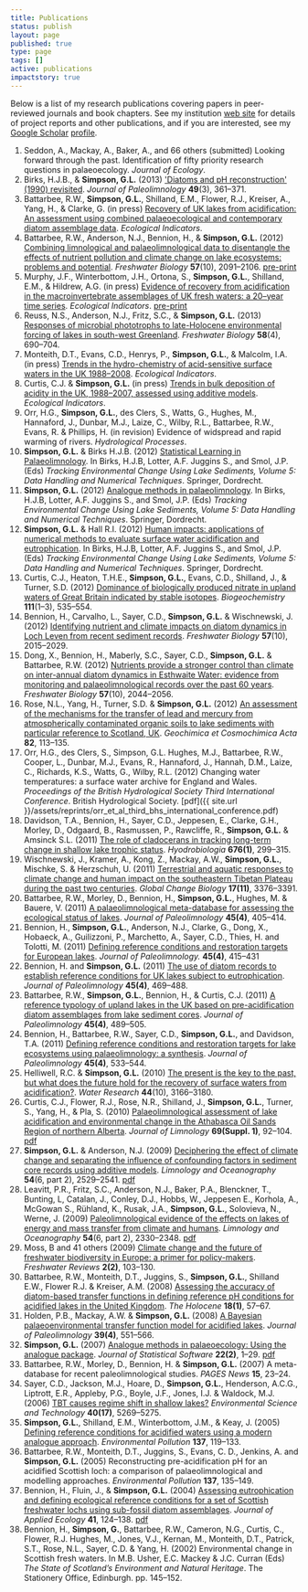 ```yaml
---
title: Publications
status: publish
layout: page
published: true
type: page
tags: []
active: publications
impactstory: true
---
```


Below is a list of my research publications covering papers in peer-reviewed journals and book chapters. See my institution [web site](http://www.ucl.ac.uk/~ucfagls/) for details of project reports and other publications, and if you are interested, see my [Google Scholar](http://scholar.google.com) [profile](http://scholar.google.co.uk/citations?user=BFuK-JEAAAAJ).

1. Seddon, A., Mackay, A., Baker, A., and 66 others (submitted) Looking forward through the past. Identification of fifty priority research questions in palaeoecology. *Journal of Ecology*.
1. Birks, H.J.B., & **Simpson, G.L.** (2013) ['Diatoms and pH reconstruction' (1990) revisited](http://dx.doi.org/10.1007/s10933-013-9697-7). *Journal of Paleolimnology* **49**(3), 361&ndash;371.
1. Battarbee, R.W., **Simpson, G.L.**, Shilland, E.M., Flower, R.J., Kreiser, A., Yang, H., & Clarke, G. (in press) [Recovery of UK lakes from acidification: An assessment using combined palaeoecological and contemporary diatom assemblage data](http://dx.doi.org/10.1016/j.ecolind.2012.10.024). *Ecological Indicators*.
2.  Battarbee, R.W., Anderson, N.J., Bennion, H., & **Simpson, G.L.** (2012) [Combining limnological and palaeolimnological data to disentangle the effects of nutrient pollution and climate change on lake ecosystems: problems and potential](http://dx.doi.org/10.1111/j.1365-2427.2012.02860.x). *Freshwater Biology* **57**(10), 2091&ndash;2106.
    [pre-print](http://www.ucl.ac.uk/~ucfagls/papers/battarbee_et_al_freshwater_biology_synthesis.pdf)
3.  Murphy, J.F., Winterbottom, J.H., Ortona, S., **Simpson, G.L.**,
    Shilland, E.M., & Hildrew, A.G. (in press) [Evidence of recovery
    from acidification in the macroinvertebrate assemblages of UK fresh
    waters: a 20&ndash;year time
    series](http://dx.doi.org/10.1016/j.ecolind.2012.07.009).
    *Ecological Indicators*.
    [pre-print](http://www.ucl.ac.uk/~ucfagls/papers/murphy_et_al_ecological_indicators_revised_green.pdf)
4.  Reuss, N.S., Anderson, N.J., Fritz, S.C., & **Simpson, G.L.** (2013) [Responses of microbial phototrophs to late-Holocene environmental forcing of lakes in south-west Greenland](http://dx.doi.org/10.1111/fwb.12073). *Freshwater Biology* **58**(4), 690&ndash;704.
5.  Monteith, D.T., Evans, C.D., Henrys, P., **Simpson, G.L.**, &
    Malcolm, I.A. (in press) [Trends in the hydro-chemistry of
    acid-sensitive surface waters in the UK
    1988&ndash;2008](http://dx.doi.org/10.1016/j.ecolind.2012.08.013).
    *Ecological Indicators*.
6.  Curtis, C.J. & **Simpson, G.L.** (in press) [Trends in bulk
    deposition of acidity in the UK, 1988&ndash;2007, assessed using additive
    models](http://dx.doi.org/10.1016/j.ecolind.2012.10.023).
    *Ecological Indicators*.
7.  Orr, H.G., **Simpson, G.L.**, des Clers, S., Watts, G., Hughes, M.,
    Hannaford, J., Dunbar, M.J., Laize, C., Wilby, R.L., Battarbee,
    R.W., Evans, R. & Phillips, H. (in revision) Evidence of widspread
    and rapid warming of rivers. *Hydrological Processes*.
8.  **Simpson, G.L.** & Birks H.J.B. (2012) [Statistical Learning in
    Palaeolimnology](http://dx.doi.org/10.1007/978-94-007-2745-8_9). In
    Birks, H.J.B, Lotter, A.F. Juggins S., and Smol, J.P. (Eds)
    *Tracking Environmental Change Using Lake Sediments, Volume 5: Data
    Handling and Numerical Techniques*. Springer, Dordrecht.
9.  **Simpson, G.L.** (2012) [Analogue methods in
    palaeolimnology](http://dx.doi.org/10.1007/978-94-007-2745-8_15). In
    Birks, H.J.B, Lotter, A.F. Juggins S., and Smol, J.P. (Eds)
    *Tracking Environmental Change Using Lake Sediments, Volume 5: Data
    Handling and Numerical Techniques*. Springer, Dordrecht.
10. **Simpson, G.L.** & Hall R.I. (2012) [Human impacts: applications of
    numerical methods to evaluate surface water acidification and
    eutrophication](http://dx.doi.org/10.1007/978-94-007-2745-8_19). In
    Birks, H.J.B, Lotter, A.F. Juggins S., and Smol, J.P. (Eds)
    *Tracking Environmental Change Using Lake Sediments, Volume 5: Data
    Handling and Numerical Techniques*. Springer, Dordrecht.
11. Curtis, C.J., Heaton, T.H.E., **Simpson, G.L.**, Evans, C.D.,
    Shilland, J., & Turner, S.D. (2012) [Dominance of biologically
    produced nitrate in upland waters of Great Britain indicated by
    stable isotopes](http://dx.doi.org/10.1007/s10533-011-9686-8).
    *Biogeochemistry* **111**(1&ndash;3), 535&ndash;554.
12. Bennion, H., Carvalho, L., Sayer, C.D., **Simpson, G.L.** &
    Wischnewski, J. (2012) [Identifying nutrient and climate impacts on
    diatom dynamics in Loch Leven from recent sediment
    records](http://dx.doi.org/10.1111/j.1365-2427.2011.02651.x).
    *Freshwater Biology* **57**(10), 2015&ndash;2029.
13. Dong, X., Bennion, H., Maberly, S.C., Sayer, C.D., **Simpson, G.L.**
    & Battarbee, R.W. (2012) [Nutrients provide a stronger control than
    climate on inter-annual diatom dynamics in Esthwaite Water: evidence
    from monitoring and palaeolimnological records over the past 60
    years](http://dx.doi.org/10.1111/j.1365-2427.2011.02670.x).
    *Freshwater Biology* **57**(10), 2044&ndash;2056.
14. Rose, N.L., Yang, H., Turner, S.D. & **Simpson, G.L.** (2012) [An
    assessment of the mechanisms for the transfer of lead and mercury
    from atmospherically contaminated organic soils to lake sediments
    with particular reference to Scotland,
    UK](http://dx.doi.org/10.1016/j.gca.2010.12.026). *Geochimica et
    Cosmochimica Acta* **82**, 113&ndash;135.
15. Orr, H.G., des Clers, S., Simpson, G.L. Hughes, M.J., Battarbee, R.W., Cooper, L., Dunbar, M.J., Evans, R., Hannaford, J., Hannah, D.M., Laize, C., Richards, K.S., Watts, G., Wilby, R.L. (2012) Changing water temperatures: a surface water archive for England and Wales. *Proceedings of the British Hydrological Society Third International Conference*. British Hydrological Society. [pdf]({{ site.url }}/assets/reprints/orr_et_al_third_bhs_international_conference.pdf)
15. Davidson, T.A., Bennion, H., Sayer, C.D., Jeppesen, E., Clarke,
    G.H., Morley, D., Odgaard, B., Rasmussen, P., Rawcliffe, R.,
    **Simpson, G.L.** & Amsinck S.L. (2011) [The role of cladocerans in
    tracking long-term change in shallow lake trophic
    status](http://dx.doi.org/10.1007/s10750-011-0851-9).
    *Hyodrobiologia* **676(1)**, 299&ndash;315.
16. Wischnewski, J., Kramer, A., Kong, Z., Mackay, A.W., **Simpson,
    G.L.**, Mischke, S. & Herzschuh, U. (2011) [Terrestrial and aquatic
    responses to climate change and human impact on the southeastern
    Tibetan Plateau during the past two
    centuries](http://dx.doi.org/10.1111/j.1365-2486.2011.02474.x).
    *Global Change Biology* **17(11)**, 3376&ndash;3391.
17. Battarbee, R.W., Morley, D., Bennion, H., **Simpson, G.L.**, Hughes,
    M. & Bauere, V. (2011) [A palaeolimnological meta-database for
    assessing the ecological status of
    lakes](http://dx.doi.org/10.1007/s10933-010-9417-5). *Journal of
    Paleolimnology* **45(4)**, 405&ndash;414.
18. Bennion, H., **Simpson, G.L.**, Anderson, N.J., Clarke, G., Dong,
    X., Hobaeck, A., Guilizzoni, P., Marchetto, A., Sayer, C.D., Thies,
    H. and Tolotti, M. (2011) [Defining reference conditions and
    restoration targets for European
    lakes](http://dx.doi.org/10.1007/s10933-010-9418-4). *Journal of
    Paleolimnology.* **45(4)**, 415&ndash;431
19. Bennion, H. and **Simpson, G.L.** (2011) [The use of diatom records
    to establish reference conditions for UK lakes subject to
    eutrophication](http://dx.doi.org/10.1007/s10933-010-9422-8).
    *Journal of Paleolimnology* **45(4)**, 469&ndash;488.
20. Battarbee, R.W., **Simpson, G.L.**, Bennion, H., & Curtis, C.J. (2011) [A reference typology of upland lakes in the UK based on
    pre-acidification diatom assemblages from lake sediment cores](http://dx.doi.org/10.1007/s10933-010-9426-4). *Journal of  Paleolimnology* **45(4)**, 489&ndash;505.
21. Bennion, H., Battarbee, R.W., Sayer, C.D., **Simpson, G.L.**, and
    Davidson, T.A. (2011) [Defining reference conditions and restoration
    targets for lake ecosystems using palaeolimnology: a
    synthesis](http://dx.doi.org/10.1007/s10933-010-9419-3). *Journal of
    Paleolimnology* **45(4)**, 533&ndash;544.
22. Helliwell, R.C. & **Simpson, G.L.** (2010) [The present is the key
    to the past, but what does the future hold for the recovery of
    surface waters from
    acidification?](http://dx.doi.org/10.1016/j.watres.2010.02.030).
    *Water Research* **44**(10), 3166&ndash;3180.
23. Curtis, C.J., Flower, R.J., Rose, N.R., Shilland, J., **Simpson,
    G.L.**, Turner, S., Yang, H., & Pla, S. (2010) [Palaeolimnological
    assessment of lake acidification and environmental change in the
    Athabasca Oil Sands Region of northern
    Alberta](http://dx.doi.org/10.4081/jlimnol.2010.s1.92). *Journal of
    Limnology* **69(Suppl. 1)**, 92&ndash;104.
    [pdf](http://dx.doi.org/10.4081/jlimnol.2010.s1.92)
24. **Simpson, G.L.** & Anderson, N.J. (2009) [Deciphering the effect of
    climate change and separating the influence of confounding factors
    in sediment core records using additive
    models](http://www.aslo.org/lo/toc/vol_54/issue_6_part_2/2529.html).
    *Limnology and Oceanography* **54**(6, part 2), 2529&ndash;2541.
    [pdf](http://www.aslo.org/lo/toc/vol_54/issue_6_part_2/2529.pdf)
25. Leavitt, P.R., Fritz, S.C., Anderson, N.J., Baker, P.A., Blenckner,
    T., Bunting, L, Catalan, J., Conley, D.J., Hobbs, W., Jeppesen E.,
    Korhola, A., McGowan S., Rühland, K., Rusak, J.A., **Simpson,
    G.L.**, Solovieva, N., Werne, J. (2009) [Paleolimnological evidence
    of the effects on lakes of energy and mass transfer from climate and
    humans](http://www.aslo.org/lo/toc/vol_54/issue_6_part_2/2330.html).
    *Limnology and Oceanography* **54**(6, part 2), 2330&ndash;2348.
    [pdf](http://www.aslo.org/lo/toc/vol_54/issue_6_part_2/2330.pdf)
26. Moss, B and 41 others (2009) [Climate change and the future of
    freshwater biodiversity in Europe: a primer for
    policy-makers](https://www.fba.org.uk/journals/index.php/FRJ/article/view/134).
    *Freshwater Reviews* **2(2)**, 103&ndash;130.
27. Battarbee, R.W., Monteith, D.T., Juggins, S., **Simpson, G.L.**,
    Shilland E.W., Flower R.J. & Kreiser, A.M. (2008) [Assessing the
    accuracy of diatom-based transfer functions in defining reference pH
    conditions for acidified lakes in the United
    Kingdom](http://dx.doi.org/10.1177/0959683607085571). *The Holocene*
    **18(1)**, 57&ndash;67.
28. Holden, P.B., Mackay, A.W. & **Simpson, G.L.** (2008) [A Bayesian
    palaeoenvironmental transfer function model for acidified
    lakes](http://dx.doi.org/10.1007/s10933-007-9129-7). *Journal of
    Paleolimnology* **39(4)**, 551&ndash;566.
29. **Simpson, G.L.** (2007) [Analogue methods in palaeoecology: Using
    the analogue package](http://www.jstatsoft.org/v22/i02). *Journal of
    Statistical Software* **22(2)**, 1&ndash;29.
    [pdf](http://www.jstatsoft.org/v22/i02/paper)
30. Battarbee, R.W., Morley, D., Bennion, H. & **Simpson, G.L.** (2007)
    A meta-database for recent paleolimnological studies. *PAGES News*
    **15**, 23&ndash;24.
31. Sayer, C.D., Jackson, M.J., Hoare, D., **Simpson, G.L.**, Henderson, A.C.G., Liptrott, E.R., Appleby, P.G., Boyle, J.F., Jones, I.J. & Waldock, M.J. (2006) [TBT causes regime shift in shallow lakes?](http://dx.doi.org/10.1021/es060161o) *Environmental Science and Technology* **40(17)**, 5269&ndash;5275.
32. **Simpson, G.L.**, Shilland, E.M., Winterbottom, J.M., & Keay, J. (2005) [Defining reference conditions for acidified waters using a modern analogue approach](http://dx.doi.org/10.1016/j.envpol.2004.12.025). *Environmental Pollution* **137**, 119&ndash;133.
33. Battarbee, R.W., Monteith, D.T., Juggins, S., Evans, C. D., Jenkins, A. and **Simpson, G.L.** (2005) Reconstructing pre-acidification pH for an acidified Scottish loch: a comparison of palaeolimnological and modelling approaches. *Environmental Pollution* **137**, 135&ndash;149.
34. Bennion, H., Fluin, J., & **Simpson, G.L.** (2004) [Assessing eutrophication and defining ecological reference conditions for a set of Scottish freshwater lochs using sub-fossil diatom assemblages](http://dx.doi.org/10.1111/j.1365-2664.2004.00874.x). *Journal of Applied Ecology* **41**, 124&ndash;138. [pdf](http://onlinelibrary.wiley.com/doi/10.1111/j.1365-2664.2004.00874.x/pdf)
35. Bennion, H., **Simpson, G.**, Battarbee, R.W., Cameron, N.G., Curtis, C., Flower, R.J. Hughes, M., Jones, V.J., Kernan, M., Monteith, D.T., Patrick, S.T., Rose, N.L., Sayer, C.D. & Yang, H. (2002) Environmental change in Scottish fresh waters. In M.B. Usher, E.C. Mackey & J.C. Curran (Eds) *The State of Scotland’s Environment and Natural Heritage*. The Stationery Office, Edinburgh. pp. 145&ndash;152.

